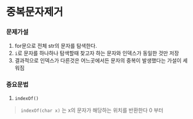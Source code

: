 # 중복문자제거

### 문제가설
1. for문으로 전체 str의 문자를 탐색한다.
2. `i`로 문자를 하나하나 탐색할때 찾고자 하는 문자와 인덱스가 동일한 것만 저장
3. 결과적으로 인덱스가 다른것은 어느곳에서든 문자의 중복이 발생했다는 가설이 세워짐

### 중요문법
1. `indexOf()`
> `indexOf(char x)` 는  x의 문자가 해당하는 위치를 반환한다 0 부터


